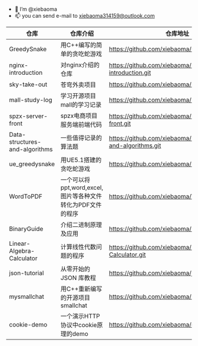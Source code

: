 - 👋 I’m @xiebaoma
- 📫 you can send e-mail to xiebaoma314159@outlook.com

| 仓库                           | 仓库介绍                                                   | 仓库地址                                                     |
| ------------------------------ | ---------------------------------------------------------- | ------------------------------------------------------------ |
| GreedySnake                    | 用C++编写的简单的贪吃蛇游戏                                | https://github.com/xiebaoma/GreedSnake.git                   |
| nginx-introduction             | 对nginx介绍的仓库                                          | https://github.com/xiebaoma/nginx-introduction.git           |
| sky-take-out                   | 苍穹外卖项目                                               | https://github.com/xiebaoma/sky-take-out.git                 |
| mall-study-log                 | 学习开源项目mall的学习记录                                 | https://github.com/xiebaoma/mall-study-log.git               |
| spzx-server-front              | spzx电商项目服务端前端代码                                 | https://github.com/xiebaoma/spzx-server-front.git            |
| Data-structures-and-algorithms | 一些值得记录的算法题                                       | https://github.com/xiebaoma/Data-structures-and-algorithms.git |
| ue_greedysnake                 | 用UE5.1搭建的贪吃蛇游戏                                    | https://github.com/xiebaoma/ue_greedysnake.git               |
| WordToPDF                      | 一个可以将ppt,word,excel,图片等各种文件转化为PDF文件的程序 | https://github.com/xiebaoma/WordToPDF.git                    |
| BinaryGuide                    | 介绍二进制原理及应用                                       | https://github.com/xiebaoma/BinaryGuide.git                  |
| Linear-Algebra-Calculator      | 计算线性代数问题的程序                                     | https://github.com/xiebaoma/Linear-Algebra-Calculator.git    |
| json-tutorial                  | 从零开始的 JSON 库教程                                     | https://github.com/xiebaoma/json-tutorial.git                |
| mysmallchat                    | 用C++重新编写的开源项目smallchat                           | https://github.com/xiebaoma/mysmallchat.git                  |
| cookie-demo                    | 一个演示HTTP协议中cookie原理的demo                         | https://github.com/xiebaoma/cookie-demo.git                  |
